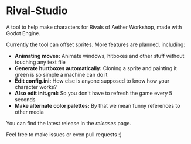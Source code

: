 # Rival-Studio
A tool to help make characters for Rivals of Aether Workshop, made with Godot Engine.

Currently the tool can offset sprites. More features are planned, including:
- **Animating moves:** Animate windows, hitboxes and other stuff without touching any text file
- **Generate hurtboxes automatically:** Cloning a sprite and painting it green is so simple a machine can do it
- **Edit config.ini:** How else is anyone supposed to know how your character works?
- **Also edit init.gml:** So you don't have to refresh the game every 5 seconds
- **Make alternate color palettes:** By that we mean funny references to other media

You can find the latest release in the *releases* page.

Feel free to make issues or even pull requests :)
